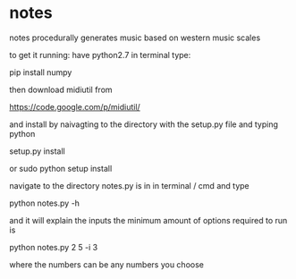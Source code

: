 # notes
notes procedurally generates music based on western music scales

to get it running:
have python2.7
in terminal type:

pip install numpy

then download midiutil from 

https://code.google.com/p/midiutil/ 

and install by naivagting to the directory with the setup.py file 
and typing python 

setup.py install 

or sudo python setup install

navigate to the directory notes.py is in in terminal / cmd and type

python notes.py -h

and it will explain the inputs
the minimum amount of options required to run is

python notes.py 2 5 -i 3

where the numbers can be any numbers you choose

